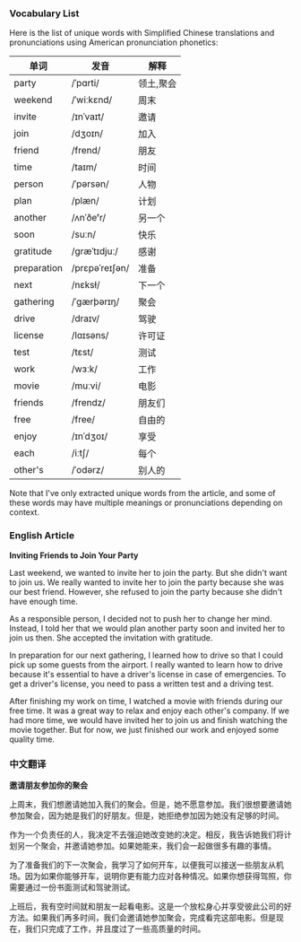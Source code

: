 
### Vocabulary List
Here is the list of unique words with Simplified Chinese translations and pronunciations using American pronunciation phonetics:

| 单词 | 发音 | 解释 |
|------|------|------|
| party | /ˈpɑrti/ | 领土,聚会 |
| weekend | /ˈwiːkɛnd/ | 周末 |
| invite | /ɪnˈvaɪt/ | 邀请 |
| join | /dʒoɪn/ | 加入 |
| friend | /frend/ | 朋友 |
| time | /taɪm/ | 时间 |
| person | /ˈpərsən/ | 人物 |
| plan | /plæn/ | 计划 |
| another | /ʌnˈðeʳr/ | 另一个 |
| soon | /suːn/ | 快乐 |
| gratitude | /ɡræˈtɪdjuː/ | 感谢 |
| preparation | /prɛpəˈreɪʃən/ | 准备 |
| next | /nɛksɫ/ | 下一个 |
| gathering | /ˈgærþərɪŋ/ | 聚会 |
| drive | /draɪv/ | 驾驶 |
| license | /lɑɪsəns/ | 许可证 |
| test | /tɛst/ | 测试 |
| work | /wɜːk/ | 工作 |
| movie | /muːvi/ | 电影 |
| friends | /frendz/ | 朋友们 |
| free | /free/ | 自由的 |
| enjoy | /ɪnˈdʒoɪ/ | 享受 |
| each | /iːtʃ/ | 每个 |
| other's | /ˈodərz/ | 别人的 |

Note that I've only extracted unique words from the article, and some of these words may have multiple meanings or pronunciations depending on context.

### English Article
**Inviting Friends to Join Your Party**

Last weekend, we wanted to invite her to join the party. But she didn't want to join us. We really wanted to invite her to join the party because she was our best friend. However, she refused to join the party because she didn't have enough time.

As a responsible person, I decided not to push her to change her mind. Instead, I told her that we would plan another party soon and invited her to join us then. She accepted the invitation with gratitude.

In preparation for our next gathering, I learned how to drive so that I could pick up some guests from the airport. I really wanted to learn how to drive because it's essential to have a driver's license in case of emergencies. To get a driver's license, you need to pass a written test and a driving test.

After finishing my work on time, I watched a movie with friends during our free time. It was a great way to relax and enjoy each other's company. If we had more time, we would have invited her to join us and finish watching the movie together. But for now, we just finished our work and enjoyed some quality time.

### 中文翻译
**邀请朋友参加你的聚会**

上周末，我们想邀请她加入我们的聚会。但是，她不愿意参加。我们很想要邀请她参加聚会，因为她是我们的好朋友。但是，她拒绝参加因为她没有足够的时间。

作为一个负责任的人，我决定不去强迫她改变她的决定。相反，我告诉她我们将计划另一个聚会，并邀请她参加。如果她能来，我们会一起做很多有趣的事情。

为了准备我们的下一次聚会，我学习了如何开车，以便我可以接送一些朋友从机场。因为如果你能够开车，说明你更有能力应对各种情况。如果你想获得驾照，你需要通过一份书面测试和驾驶测试。

上班后，我有空时间就和朋友一起看电影。这是一个放松身心并享受彼此公司的好方法。如果我们再多时间，我们会邀请她参加聚会，完成看完这部电影。但是现在，我们只完成了工作，并且度过了一些高质量的时间。
    